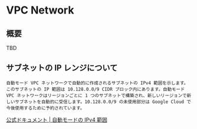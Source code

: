 # VPC Network


## 概要

TBD

## サブネットの IP レンジについて

```
自動モード VPC ネットワークで自動的に作成されるサブネットの IPv4 範囲を示します。このサブネットの IP 範囲は 10.128.0.0/9 CIDR ブロック内にあります。自動モード VPC ネットワークはリージョンごとに 1 つのサブネットで構築され、新しいリージョンで新しいサブネットを自動的に受信します。10.128.0.0/9 の未使用部分は Google Cloud で今後使用するために予約されています。
```

[公式ドキュメント | 自動モードの IPv4 範囲](https://cloud.google.com/vpc/docs/subnets?hl=en#ip-ranges)
